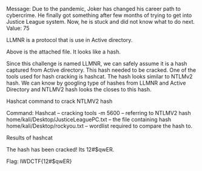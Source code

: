 Message: Due to the pandemic, Joker has changed his career path to cybercrime.  He finally got something after few months of trying to get into Justice League system. Now, he is stuck and did not know what to do next.
Value: 75

LLMNR is a protocol that is use in Active directory. 
 
Above is the attached file. 
 It looks like a hash. 

Since this challenge is named LLMNR, we can safely assume it is a hash captured from Active directory. This hash needed to be cracked. One of the tools used for hash cracking is hashcat. The hash looks similar to NTLMv2 hash. We can know by googling type of hashes from LLMNR and Active Directory and NTLMV2 hash looks the closes to this hash.

Hashcat command to crack NTLMV2 hash
 
Command:
 Hashcat – cracking tools
-m 5600 – referring to NTLMV2 hash
home/kali/Desktop/JusticeLeaguePC.txt – the file containing hash
home/kali/Desktop/rockyou.txt – wordlist required to compare the hash to.


Results of hashcat
 

The hash has been cracked! 
Its 12#$qwER.

Flag: IWDCTF{12#$qwER}
